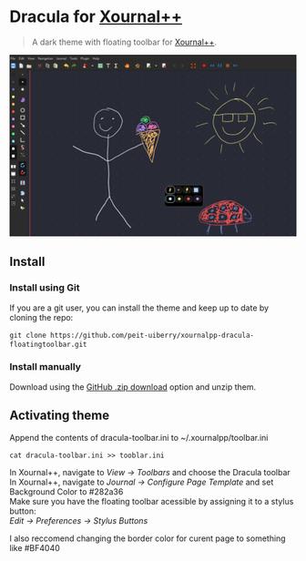 # Dracula for [Xournal++](https://xournalpp.github.io)

> A dark theme with floating toolbar for [Xournal++](https://xournalpp.github.io).

![Screenshot](./screenshot.png)

## Install


### Install using Git

If you are a git user, you can install the theme and keep up to date by cloning the repo:

    git clone https://github.com/peit-uiberry/xournalpp-dracula-floatingtoolbar.git

### Install manually

Download using the [GitHub .zip download](https://github.com/peit-uiberry/xournalpp-dracula-floatingtoolbar/archive/refs/heads/master.zip) option and unzip them.

## Activating theme

Append the contents of dracula-toolbar.ini to ~/.xournalpp/toolbar.ini<br>

    cat dracula-toolbar.ini >> tooblar.ini
In Xournal++, navigate to *View -> Toolbars* and choose the Dracula toolbar<br/>
In Xournal++, navigate to *Journal -> Configure Page Template* and set Background Color to #282a36<br/>
Make sure you have the floating toolbar acessible by assigning it to a stylus button: <br/>
*Edit -> Preferences -> Stylus Buttons* <br/>

I also reccomend changing the border color for curent page to something like #BF4040
